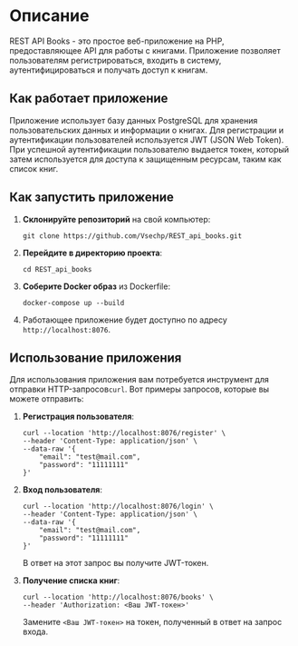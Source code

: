 # Описание

REST API Books - это простое веб-приложение на PHP, предоставляющее API для работы с книгами. Приложение позволяет пользователям регистрироваться, входить в систему, аутентифицироваться и получать доступ к книгам.

## Как работает приложение

Приложение использует базу данных PostgreSQL для хранения пользовательских данных и информации о книгах. Для регистрации и аутентификации пользователей используется JWT (JSON Web Token). При успешной аутентификации пользователю выдается токен, который затем используется для доступа к защищенным ресурсам, таким как список книг.

## Как запустить приложение

1. **Склонируйте репозиторий** на свой компьютер:
    ```
    git clone https://github.com/Vsechp/REST_api_books.git
    ```
2. **Перейдите в директорию проекта**:
    ```
    cd REST_api_books
    ```
3. **Соберите Docker образ** из Dockerfile:
    ```
    docker-compose up --build
    ```
4. Работающее приложение будет доступно по адресу `http://localhost:8076`.

## Использование приложения

Для использования приложения вам потребуется инструмент для отправки HTTP-запросов`curl`. Вот примеры запросов, которые вы можете отправить:

1. **Регистрация пользователя**:
    ```
    curl --location 'http://localhost:8076/register' \
    --header 'Content-Type: application/json' \
    --data-raw '{
        "email": "test@mail.com",
        "password": "11111111"
    }'
    ```
2. **Вход пользователя**:
    ```
    curl --location 'http://localhost:8076/login' \
    --header 'Content-Type: application/json' \
    --data-raw '{
        "email": "test@mail.com",
        "password": "11111111"
    }'
    ```
    В ответ на этот запрос вы получите JWT-токен.

3. **Получение списка книг**:
    ```
    curl --location 'http://localhost:8076/books' \
    --header 'Authorization: <Ваш JWT-токен>'
    ```
    Замените `<Ваш JWT-токен>` на токен, полученный в ответ на запрос входа.

